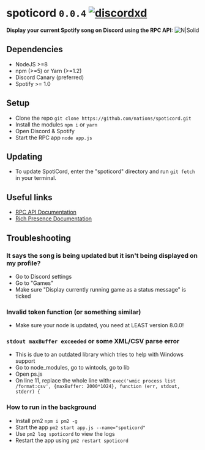 # spoticord `0.0.4` [![discordxd](https://discordapp.com/api/guilds/297142682894073856/embed.png)](https://discord.gg/nations)
**Display your current Spotify song on Discord using the RPC API:**
![N|Solid](https://s.phineas.io/share/DiscordProfile-RR_50.png)

## Dependencies
  - NodeJS >=8
  - npm (>=5) or Yarn (>=1.2)
  - Discord Canary (preferred)
  - Spotify >= 1.0

## Setup

  - Clone the repo `git clone https://github.com/nations/spoticord.git`
  - Install the modules `npm i` or `yarn`
  - Open Discord & Spotify
  - Start the RPC app `node app.js`

## Updating

  - To update SpotiCord, enter the "spoticord" directory and run `git fetch` in your terminal.


## Useful links

* [RPC API Documentation](https://discordapp.com/developers/docs/topics/rpc)
* [Rich Presence Documentation](https://discordapp.com/developers/docs/rich-presence/how-to)

## Troubleshooting
### It says the song is being updated but it isn't being displayed on my profile?
  - Go to Discord settings
  - Go to "Games"
  - Make sure "Display currently running game as a status message" is ticked

### Invalid token function (or something similar)
  - Make sure your node is updated, you need at LEAST version 8.0.0!

### `stdout maxBuffer exceeded` or some XML/CSV parse error
  - This is due to an outdated library which tries to help with Windows support
  - Go to node_modules, go to wintools, go to lib
  - Open ps.js
  - On line 11, replace the whole line with:
  `exec('wmic process list /format:csv', {maxBuffer: 2000*1024}, function (err, stdout, stderr) {`

### How to run in the background
  - Install pm2 `npm i pm2 -g`
  - Start the app `pm2 start app.js --name="spoticord"`
  - Use `pm2 log spoticord` to view the logs
  - Restart the app using `pm2 restart spoticord`
